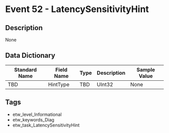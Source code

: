 # Event 52 - LatencySensitivityHint

## Description
None

## Data Dictionary
|Standard Name|Field Name|Type|Description|Sample Value|
|---|---|---|---|---|
|TBD|HintType|TBD|UInt32|None|None|

## Tags
* etw_level_Informational
* etw_keywords_Diag
* etw_task_LatencySensitivityHint